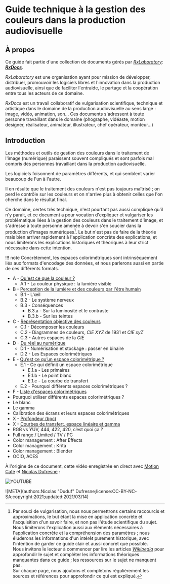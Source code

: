 # Guide technique à la gestion des couleurs dans la production audiovisuelle

## À propos

Ce guide fait partie d'une collection de documents gérés par [*RxLaboratory*](http://rainboxlab.org): [***RxDocs***](http://docs.rainboxlab.org).  

*RxLaboratory* est une organisation ayant pour mission de développer, distribuer, promouvoir les logiciels libres et l'innovation dans la production audiovisuelle, ainsi que de faciliter l'entraide, le partage et la coopération entre tous les acteurs de ce domaine.

*RxDocs* est un travail collaboratif de vulgarisation scientifique, technique et artistique dans le domaine de la production audiovisuelle au sens large : image, vidéo, animation, son... Ces documents s'adressent à toute personne travaillant dans le domaine (phographe, vidéaste, motion designer, réalisateur, animateur, illustrateur, chef opérateur, monteur...)

## Introduction

Les méthodes et outils de gestion des couleurs dans le traitement de l'image (numérique) paraissent souvent compliqués et sont parfois mal compris des personnes travaillant dans la production audiovisuelle.

Les logiciels foisonnent de paramètres différents, et qui semblent varier beaucoup de l'un à l'autre.

Il en résulte que le traitement des couleurs n'est pas toujours maîtrisé ; on perd le contrôle sur les couleurs et on n'arrive plus à obtenir celles que l'on cherche dans le résultat final.

Ce domaine, certes très technique, n'est pourtant pas aussi compliqué qu'il n'y parait, et ce document a pour vocation d'expliquer et vulgariser les problématique liées à la gestion des couleurs dans le traitement d'image, et s'adresse à toute personne amenée à devoir s'en soucier dans la production d'images numériques[^1]. Le but n'est pas de faire de la théorie mais bien arriver rapidement à l'application concrète des explications, et nous limiterons les explications historiques et théoriques à leur strict nécessaire dans cette intention.

!!! note
    Concrètement, les espaces colorimétriques sont intrinsèquement liés aux formats d'encodage des données, et nous parlerons aussi en partie de ces différents formats.

- A - [Qu'est ce que la couleur ?](01-definition.md)
    - A.1 - La couleur physique : la lumière visible
- B - [Perception de la lumière et des couleurs par l'être humain](02-perception.md)
    - B.1 - L'œil
    - B.2 - Le système nerveux
    - B.3 - Conséquences
        - B.3.a - Sur la luminosité et le contraste
        - B.3.b - Sur les teintes
- C - [Représentation objective des couleurs](03-representation.md)
    - C.1 - Décomposer les couleurs
    - C.2 - Diagrammes de couleurs, *CIE XYZ* de 1931 et *CIE xyZ*
    - C.3 - Autres espaces de la *CIE*
- D - [Du réel au numérique](04-numerisation.md)
    - D.1 - Numérisation et stockage : passer en binaire
    - D.2 - Les Espaces colorimétriques
- E - [Qu’est ce qu’un espace colorimétrique ?](05-espace-colo.md)
    - E.1 - Ce qui définit un espace colorimétrique
        - E.1.a - Les primaires
        - E.1.b - Le point blanc
        - E.1.c - La courbe de transfert
    - E.2 - Pourquoi différents espaces colorimétriques ?
- F - [Liste d'espaces colorimétriques](06-liste-espaces.md)
- Pourquoi utiliser différents espaces colorimétriques ?
- Le blanc
- Le gamma
- Calibration des écrans et leurs espaces colorimétriques
- X - [Profondeur (bpc)](XX-bpc.md)
- X - [Courbes de transfert, espace linéaire et gamma](XX-transfert.md)
- RGB vs YUV, 444, 422, 420, c’est quoi ça ?
- Full range / Limited / TV / PC
- Color management : After Effects
- Color management : Krita
- Color management : Blender
- OCIO, ACES

À l'origine de ce document, cette vidéo enregistrée en direct avec [Motion Café](https://www.motion-cafe.com/) et [Nicolas Dufresne](http://duduf.com) : 

![YOUTUBE](m-lrOc2Fmck)

![META](authors:Nicolas "Duduf" Dufresne;license:CC-BY-NC-SA;copyright:2021;updated:2021/03/14)

[^1]:
    Par souci de vulgarisation, nous nous permettrons certains raccourcis et approximations, le but étant la mise en application concrète et l'acquisition d'un savoir faire, et non pas l'étude scientifique du sujet.  
    Nous limiterons l'explication aussi aux éléments nécessaires à l'application concrète et la compréhension des paramètres ; nous éluderons les informations d'un intérêt purement historique, avec l'intention de garder ce guide clair et aussi concret que possible.  
    Nous invitons le lecteur à commencer par lire les articles [*Wikipedia*](https://fr.wikipedia.org/wiki/Couleur) pour approfondir le sujet et compléter les informations théoriques manquantes dans ce guide ; les ressources sur le sujet ne manquent pas.  
    Sur chaque page, nous ajoutons et complètons régulièrement les sources et références pour approfondir ce qui est expliqué.
